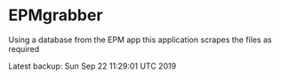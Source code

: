# EPMgrabber
Using a database from the EPM app this application scrapes the files as required


Latest backup: Sun Sep 22 11:29:01 UTC 2019
